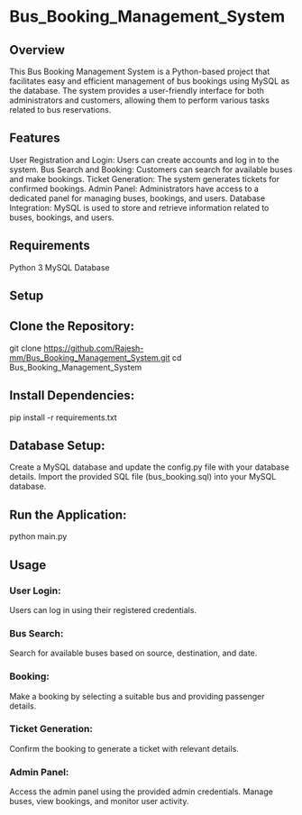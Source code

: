 # Bus_Booking_Management_System

## Overview
This Bus Booking Management System is a Python-based project that facilitates easy and efficient management of bus bookings using MySQL as the database. The system provides a user-friendly interface for both administrators and customers, allowing them to perform various tasks related to bus reservations.

## Features
User Registration and Login: Users can create accounts and log in to the system.
Bus Search and Booking: Customers can search for available buses and make bookings.
Ticket Generation: The system generates tickets for confirmed bookings.
Admin Panel: Administrators have access to a dedicated panel for managing buses, bookings, and users.
Database Integration: MySQL is used to store and retrieve information related to buses, bookings, and users.

## Requirements
Python 3
MySQL Database


## Setup

## Clone the Repository:

git clone https://github.com/Rajesh-mm/Bus_Booking_Management_System.git
cd Bus_Booking_Management_System

## Install Dependencies:

pip install -r requirements.txt

## Database Setup:

Create a MySQL database and update the config.py file with your database details.
Import the provided SQL file (bus_booking.sql) into your MySQL database.

## Run the Application:

python main.py

## Usage
### User Login:
Users can log in using their registered credentials.

### Bus Search:
Search for available buses based on source, destination, and date.

### Booking:
Make a booking by selecting a suitable bus and providing passenger details.

### Ticket Generation:
Confirm the booking to generate a ticket with relevant details.

### Admin Panel:
Access the admin panel using the provided admin credentials.
Manage buses, view bookings, and monitor user activity.
